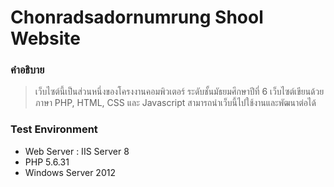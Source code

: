 # Chonradsadornumrung Shool Website

### คำอธิบาย

> เว็บไซต์นี้เป็นส่วนหนึ่งของโครงงานคอมพิวเตอร์ ระดับชั้นมัธยมศึกษาปีที่ 6 เว็บไซต์เขียนด้วยภาษา PHP, HTML, CSS และ Javascript สามารถนำเว็บนี้ไปใช้งานและพัฒนาต่อได้

### Test Environment

- Web Server : IIS Server 8
- PHP 5.6.31
- Windows Server 2012
